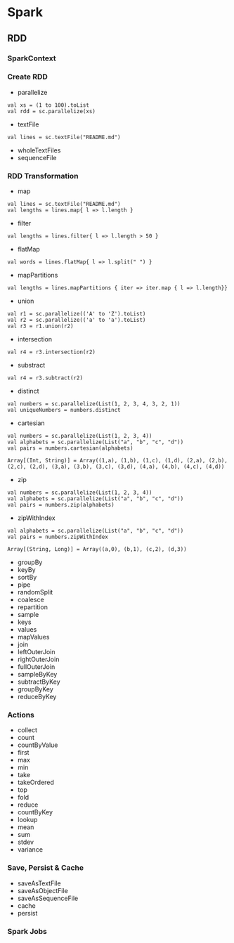 # Spark
## RDD
### SparkContext

### Create RDD
* parallelize

```
val xs = (1 to 100).toList
val rdd = sc.parallelize(xs)
```

* textFile

```
val lines = sc.textFile("README.md")
```

* wholeTextFiles
* sequenceFile

### RDD Transformation

* map
```
val lines = sc.textFile("README.md")
val lengths = lines.map{ l => l.length }
```
* filter
```
val lengths = lines.filter{ l => l.length > 50 }
```
* flatMap
```
val words = lines.flatMap{ l => l.split(" ") }
```
* mapPartitions
```
val lengths = lines.mapPartitions { iter => iter.map { l => l.length}}
```
* union
```
val r1 = sc.parallelize(('A' to 'Z').toList)
val r2 = sc.parallelize(('a' to 'a').toList)
val r3 = r1.union(r2)
```
* intersection
```
val r4 = r3.intersection(r2)
```
* substract
```
val r4 = r3.subtract(r2)
```
* distinct
```
val numbers = sc.parallelize(List(1, 2, 3, 4, 3, 2, 1))
val uniqueNumbers = numbers.distinct
```
* cartesian
```
val numbers = sc.parallelize(List(1, 2, 3, 4))
val alphabets = sc.parallelize(List("a", "b", "c", "d"))
val pairs = numbers.cartesian(alphabets)
```

```
Array[(Int, String)] = Array((1,a), (1,b), (1,c), (1,d), (2,a), (2,b), (2,c), (2,d), (3,a), (3,b), (3,c), (3,d), (4,a), (4,b), (4,c), (4,d))
```

* zip
```
val numbers = sc.parallelize(List(1, 2, 3, 4))
val alphabets = sc.parallelize(List("a", "b", "c", "d"))
val pairs = numbers.zip(alphabets)
```
* zipWithIndex
```
val alphabets = sc.parallelize(List("a", "b", "c", "d"))
val pairs = numbers.zipWithIndex
```

```
Array[(String, Long)] = Array((a,0), (b,1), (c,2), (d,3))
```
* groupBy
* keyBy
* sortBy
* pipe
* randomSplit
* coalesce
* repartition
* sample
* keys
* values
* mapValues
* join
* leftOuterJoin
* rightOuterJoin
* fullOuterJoin
* sampleByKey
* subtractByKey
* groupByKey
* reduceByKey

### Actions
* collect
* count
* countByValue
* first
* max
* min
* take
* takeOrdered
* top
* fold
* reduce
* countByKey
* lookup
* mean
* sum
* stdev
* variance

### Save, Persist & Cache

* saveAsTextFile
* saveAsObjectFile
* saveAsSequenceFile
* cache
* persist

### Spark Jobs



